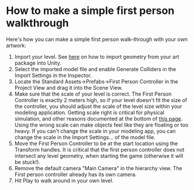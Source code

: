 How to make a simple first person walkthrough
=============================================


Here's how you can make a simple first person walk-through with your own artwork:

1. Import your level. See [here](HOWTO-importObject.html) on how to import geometry from your art package into Unity.
1. Select the imported model file and enable <span class=component>Generate Colliders</span> in the <span class=keyword>Import Settings</span> in the <span class=keyword>Inspector</span>.
1. Locate the <span class=menu>Standard Assets->Prefabs->First Person Controller</span> in the <span class=keyword>Project View</span> and drag it into the <span class=keyword>Scene View</span>.
1. Make sure that the scale of your level is correct. The First Person Controller is exactly 2 meters high, so if your level doesn't fit the size of the controller, you should adjust the scale of the level size within your modeling application. Getting scale right is critical for physical simulation, and other reasons documented at the bottom of [this page](class-Rigidbody.html). Using the wrong scale can make objects feel like they are floating or too heavy. If you can't change the scale in your modeling app, you can change the scale in the <span class=keyword>Import Settings...</span> of the model file.
1. Move the First Person Controller to be at the start location using the <span class=keyword>Transform</span> handles. It is critical that the first person controller does not intersect any level geometry, when starting the game (otherwise it will be stuck!).
1. Remove the default camera "Main Camera" in the hierarchy view. The First person controller already has its own camera.
1. Hit <span class=keyword>Play</span> to walk around in your own level.
